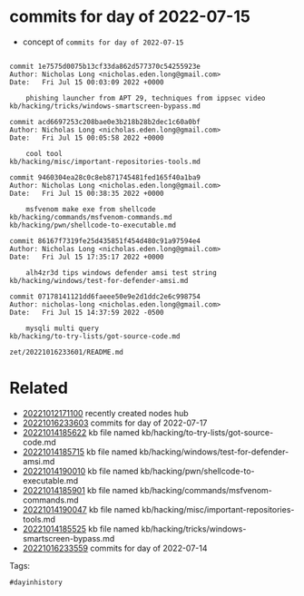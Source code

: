 # commits for day of 2022-07-15

- concept of `commits for day of 2022-07-15`

```

commit 1e7575d0075b13cf33da862d577370c54255923e
Author: Nicholas Long <nicholas.eden.long@gmail.com>
Date:   Fri Jul 15 00:03:09 2022 +0000

    phishing launcher from APT 29, techniques from ippsec video
kb/hacking/tricks/windows-smartscreen-bypass.md

commit acd6697253c208bae0e3b218b28b2dec1c60a0bf
Author: Nicholas Long <nicholas.eden.long@gmail.com>
Date:   Fri Jul 15 00:05:58 2022 +0000

    cool tool
kb/hacking/misc/important-repositories-tools.md

commit 9460304ea28c0c8eb871745481fed165f40a1ba9
Author: Nicholas Long <nicholas.eden.long@gmail.com>
Date:   Fri Jul 15 00:38:35 2022 +0000

    msfvenom make exe from shellcode
kb/hacking/commands/msfvenom-commands.md
kb/hacking/pwn/shellcode-to-executable.md

commit 86167f7319fe25d435851f454d480c91a97594e4
Author: Nicholas Long <nicholas.eden.long@gmail.com>
Date:   Fri Jul 15 17:35:17 2022 +0000

    alh4zr3d tips windows defender amsi test string
kb/hacking/windows/test-for-defender-amsi.md

commit 07178141121dd6faeee50e9e2d1ddc2e6c998754
Author: nicholas-long <nicholas.eden.long@gmail.com>
Date:   Fri Jul 15 14:37:59 2022 -0500

    mysqli multi query
kb/hacking/to-try-lists/got-source-code.md
```

` zet/20221016233601/README.md `

# Related

- [20221012171100](/zet/20221012171100/README.md) recently created nodes hub
- [20221016233603](/zet/20221016233603/README.md) commits for day of 2022-07-17
- [20221014185622](/zet/20221014185622/README.md) kb file named kb/hacking/to-try-lists/got-source-code.md
- [20221014185715](/zet/20221014185715/README.md) kb file named kb/hacking/windows/test-for-defender-amsi.md
- [20221014190010](/zet/20221014190010/README.md) kb file named kb/hacking/pwn/shellcode-to-executable.md
- [20221014185901](/zet/20221014185901/README.md) kb file named kb/hacking/commands/msfvenom-commands.md
- [20221014190047](/zet/20221014190047/README.md) kb file named kb/hacking/misc/important-repositories-tools.md
- [20221014185525](/zet/20221014185525/README.md) kb file named kb/hacking/tricks/windows-smartscreen-bypass.md
- [20221016233559](/zet/20221016233559/README.md) commits for day of 2022-07-14

Tags:

    #dayinhistory
